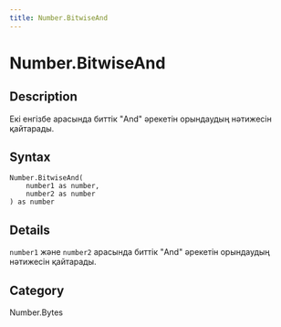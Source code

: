 ```yaml
---
title: Number.BitwiseAnd
---
```


# Number.BitwiseAnd


## Description

Екі енгізбе арасында биттік &#34;And&#34; әрекетін орындаудың нәтижесін қайтарады.


## Syntax

```powerquery
Number.BitwiseAnd(
    number1 as number,
    number2 as number
) as number
```


## Details

<code>number1</code> және <code>number2</code> арасында биттік "And" әрекетін орындаудың нәтижесін қайтарады.



## Category
Number.Bytes
